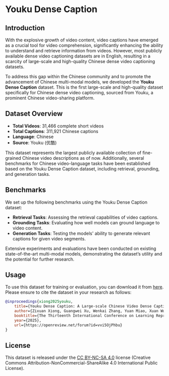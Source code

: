 # Youku Dense Caption

## Introduction

With the explosive growth of video content, video captions have emerged as a crucial tool for video comprehension, significantly enhancing the ability to understand and retrieve information from videos. However, most publicly available dense video captioning datasets are in English, resulting in a scarcity of large-scale and high-quality Chinese dense video captioning datasets.

To address this gap within the Chinese community and to promote the advancement of Chinese multi-modal models, we developed the **Youku Dense Caption** dataset. This is the first large-scale and high-quality dataset specifically for Chinese dense video captioning, sourced from Youku, a prominent Chinese video-sharing platform.

## Dataset Overview

- **Total Videos**: 31,466 complete short videos
- **Total Captions**: 311,921 Chinese captions
- **Language**: Chinese
- **Source**: Youku (优酷)

This dataset represents the largest publicly available collection of fine-grained Chinese video descriptions as of now. Additionally, several benchmarks for Chinese video-language tasks have been established based on the Youku Dense Caption dataset, including retrieval, grounding, and generation tasks.

## Benchmarks

We set up the following benchmarks using the Youku Dense Caption dataset:
- **Retrieval Tasks**: Assessing the retrieval capabilities of video captions.
- **Grounding Tasks**: Evaluating how well models can ground language to video content.
- **Generation Tasks**: Testing the models' ability to generate relevant captions for given video segments.

Extensive experiments and evaluations have been conducted on existing state-of-the-art multi-modal models, demonstrating the dataset’s utility and the potential for further research.

## Usage

To use this dataset for training or evaluation, you can download it from [here](https://modelscope.cn/datasets/os_ai/Youku_Dense_Caption/). Please ensure to cite the dataset in your research as follows:

```bibtex
@inproceedings{xiong2025youku,
    title={Youku Dense Caption: A Large-scale Chinese Video Dense Caption Dataset and Benchmarks},
    author={Zixuan Xiong, Guangwei Xu, Wenkai Zhang, Yuan Miao, Xuan Wu, LinHai, Ruijie Guo, Hai-Tao Zheng},
    booktitle={The Thirteenth International Conference on Learning Representations},
    year={2025},
    url={https://openreview.net/forum?id=vvi5OjPhbu}
}
```

## License

This dataset is released under the [CC BY-NC-SA 4.0](https://creativecommons.org/licenses/by-nc-sa/4.0/) license (Creative Commons Attribution-NonCommercial-ShareAlike 4.0 International Public License).
